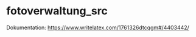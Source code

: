 fotoverwaltung_src
==================
Dokumentation: https://www.writelatex.com/1761326dtcqgm#/4403442/
